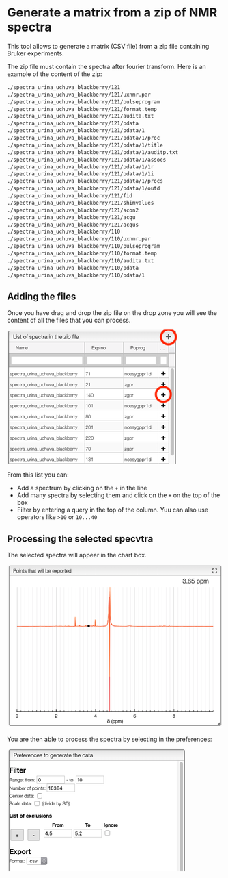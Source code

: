 # Generate a matrix from a zip of NMR spectra

This tool allows to generate a matrix (CSV file) from a zip file containing Bruker experiments.

The zip file must contain the spectra after fourier transform. Here is an example of the content of the zip:

```bash
./spectra_urina_uchuva_blackberry/121
./spectra_urina_uchuva_blackberry/121/uxnmr.par
./spectra_urina_uchuva_blackberry/121/pulseprogram
./spectra_urina_uchuva_blackberry/121/format.temp
./spectra_urina_uchuva_blackberry/121/audita.txt
./spectra_urina_uchuva_blackberry/121/pdata
./spectra_urina_uchuva_blackberry/121/pdata/1
./spectra_urina_uchuva_blackberry/121/pdata/1/proc
./spectra_urina_uchuva_blackberry/121/pdata/1/title
./spectra_urina_uchuva_blackberry/121/pdata/1/auditp.txt
./spectra_urina_uchuva_blackberry/121/pdata/1/assocs
./spectra_urina_uchuva_blackberry/121/pdata/1/1r
./spectra_urina_uchuva_blackberry/121/pdata/1/1i
./spectra_urina_uchuva_blackberry/121/pdata/1/procs
./spectra_urina_uchuva_blackberry/121/pdata/1/outd
./spectra_urina_uchuva_blackberry/121/fid
./spectra_urina_uchuva_blackberry/121/shimvalues
./spectra_urina_uchuva_blackberry/121/scon2
./spectra_urina_uchuva_blackberry/121/acqu
./spectra_urina_uchuva_blackberry/121/acqus
./spectra_urina_uchuva_blackberry/110
./spectra_urina_uchuva_blackberry/110/uxnmr.par
./spectra_urina_uchuva_blackberry/110/pulseprogram
./spectra_urina_uchuva_blackberry/110/format.temp
./spectra_urina_uchuva_blackberry/110/audita.txt
./spectra_urina_uchuva_blackberry/110/pdata
./spectra_urina_uchuva_blackberry/110/pdata/1
```

## Adding the files

Once you have drag and drop the zip file on the drop zone you will see the content of all the files
that you can process.

<img src='images/add.png'>

From this list you can:

- Add a spectrum by clicking on the `+` in the line
- Add many spectra by selecting them and click on the `+` on the top of the box
- Filter by entering a query in the top of the column. Yuu can also use operators like `>10` or `10...40`

## Processing the selected specvtra

The selected spectra will appear in the chart box.

<img src='images/spectra.png'>

You are then able to process the spectra by selecting in the preferences:

<img src='images/preferences.png'>
